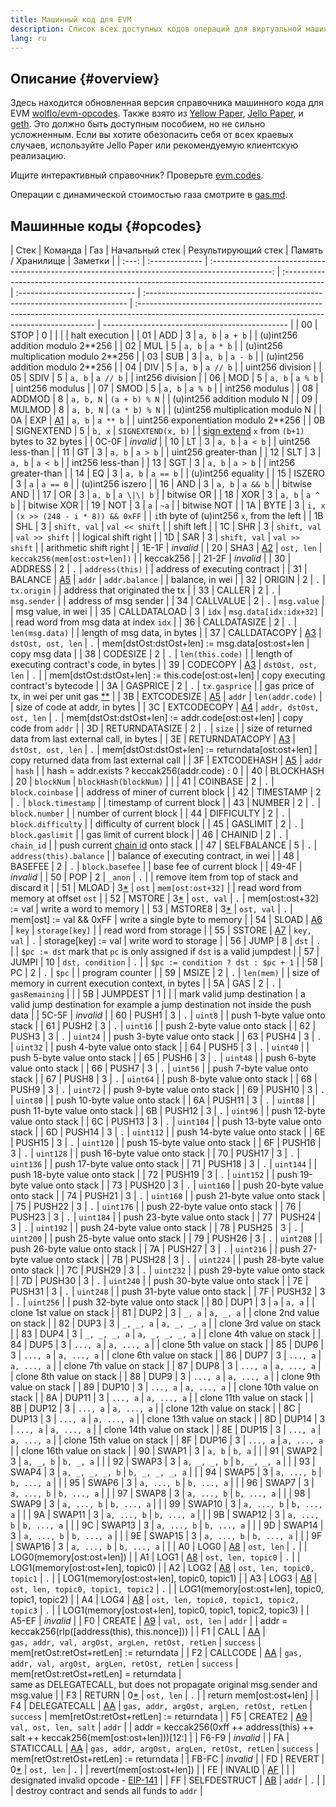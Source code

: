 ```yaml
---
title: Машинный код для EVM
description: Список всех доступных кодов операций для виртуальной машины nexus.
lang: ru
---
```


## Описание {#overview}

Здесь находится обновленная версия справочника машинного кода для EVM [wolflo/evm-opcodes](https://github.com/wolflo/evm-opcodes).
Также взято из [Yellow Paper](https://nexus.github.io/yellowpaper/paper.pdf), [Jello Paper](https://jellopaper.org/evm/), и [geth](https://github.com/nexus/go-nexus).
Это должно быть доступным пособием, но не сильно усложненным.
Если вы хотите обезопасить себя от всех краевых случаев, используйте Jello Paper или рекомендуемую клиентскую реализацию.

Ищите интерактивный справочник? Проверьте [evm.codes](https://www.evm.codes/).

Операции с динамической стоимостью газа смотрите в [gas.md](https://github.com/wolflo/evm-opcodes/blob/main/gas.md).

## Машинные коды {#opcodes}

| Стек  | Команда        |                                               Газ                                               | Начальный стек                                                                            | Результирующий стек            | Память / Хранилище                                                         | Заметки                                                                                                                                            |
| :---: | :------------- | :---------------------------------------------------------------------------------------------: | :---------------------------------------------------------------------------------------- | :----------------------------- | :------------------------------------------------------------------------- | :------------------------------------------------------------------------------------------------------------------------------------------------- | ---------------------------------------------- |
|  00   | STOP           |                                                0                                                |                                                                                           |                                |                                                                            | halt execution                                                                                                                                     |
|  01   | ADD            |                                                3                                                | `a, b`                                                                                    | `a + b`                        |                                                                            | (u)int256 addition modulo 2\*\*256                                                                                                                 |
|  02   | MUL            |                                                5                                                | `a, b`                                                                                    | `a * b`                        |                                                                            | (u)int256 multiplication modulo 2\*\*256                                                                                                           |
|  03   | SUB            |                                                3                                                | `a, b`                                                                                    | `a - b`                        |                                                                            | (u)int256 addition modulo 2\*\*256                                                                                                                 |
|  04   | DIV            |                                                5                                                | `a, b`                                                                                    | `a // b`                       |                                                                            | uint256 division                                                                                                                                   |
|  05   | SDIV           |                                                5                                                | `a, b`                                                                                    | `a // b`                       |                                                                            | int256 division                                                                                                                                    |
|  06   | MOD            |                                                5                                                | `a, b`                                                                                    | `a % b`                        |                                                                            | uint256 modulus                                                                                                                                    |
|  07   | SMOD           |                                                5                                                | `a, b`                                                                                    | `a % b`                        |                                                                            | int256 modulus                                                                                                                                     |
|  08   | ADDMOD         |                                                8                                                | `a, b, N`                                                                                 | `(a + b) % N`                  |                                                                            | (u)int256 addition modulo N                                                                                                                        |
|  09   | MULMOD         |                                                8                                                | `a, b, N`                                                                                 | `(a * b) % N`                  |                                                                            | (u)int256 multiplication modulo N                                                                                                                  |
|  0A   | EXP            |               [A1](https://github.com/wolflo/evm-opcodes/blob/main/gas.md#a1-exp)               | `a, b`                                                                                    | `a ** b`                       |                                                                            | uint256 exponentiation modulo 2\*\*256                                                                                                             |
|  0B   | SIGNEXTEND     |                                                5                                                | `b, x`                                                                                    | `SIGNEXTEND(x, b)`             |                                                                            | [sign extend](https://wikipedia.org/wiki/Sign_extension) `x` from `(b+1)` bytes to 32 bytes                                                        |
| 0C-0F | _invalid_      |
|  10   | LT             |                                                3                                                | `a, b`                                                                                    | `a < b`                        |                                                                            | uint256 less-than                                                                                                                                  |
|  11   | GT             |                                                3                                                | `a, b`                                                                                    | `a > b`                        |                                                                            | uint256 greater-than                                                                                                                               |
|  12   | SLT            |                                                3                                                | `a, b`                                                                                    | `a < b`                        |                                                                            | int256 less-than                                                                                                                                   |
|  13   | SGT            |                                                3                                                | `a, b`                                                                                    | `a > b`                        |                                                                            | int256 greater-than                                                                                                                                |
|  14   | EQ             |                                                3                                                | `a, b`                                                                                    | `a == b`                       |                                                                            | (u)int256 equality                                                                                                                                 |
|  15   | ISZERO         |                                                3                                                | `a`                                                                                       | `a == 0`                       |                                                                            | (u)int256 iszero                                                                                                                                   |
|  16   | AND            |                                                3                                                | `a, b`                                                                                    | `a && b`                       |                                                                            | bitwise AND                                                                                                                                        |
|  17   | OR             |                                                3                                                | `a, b`                                                                                    | `a \|\| b`                     |                                                                            | bitwise OR                                                                                                                                         |
|  18   | XOR            |                                                3                                                | `a, b`                                                                                    | `a ^ b`                        |                                                                            | bitwise XOR                                                                                                                                        |
|  19   | NOT            |                                                3                                                | `a`                                                                                       | `~a`                           |                                                                            | bitwise NOT                                                                                                                                        |
|  1A   | BYTE           |                                                3                                                | `i, x`                                                                                    | `(x >> (248 - i * 8)) && 0xFF` |                                                                            | `i`th byte of (u)int256 `x`, from the left                                                                                                         |
|  1B   | SHL            |                                                3                                                | `shift, val`                                                                              | `val << shift`                 |                                                                            | shift left                                                                                                                                         |
|  1C   | SHR            |                                                3                                                | `shift, val`                                                                              | `val >> shift`                 |                                                                            | logical shift right                                                                                                                                |
|  1D   | SAR            |                                                3                                                | `shift, val`                                                                              | `val >> shift`                 |                                                                            | arithmetic shift right                                                                                                                             |
| 1E-1F | _invalid_      |
|  20   | SHA3           |              [A2](https://github.com/wolflo/evm-opcodes/blob/main/gas.md#a2-sha3)               | `ost, len`                                                                                | `keccak256(mem[ost:ost+len])`  |                                                                            | keccak256                                                                                                                                          |
| 21-2F | _invalid_      |
|  30   | ADDRESS        |                                                2                                                | `.`                                                                                       | `address(this)`                |                                                                            | address of executing contract                                                                                                                      |
|  31   | BALANCE        | [A5](https://github.com/wolflo/evm-opcodes/blob/main/gas.md#a5-balance-extcodesize-extcodehash) | `addr`                                                                                    | `addr.balance`                 |                                                                            | balance, in wei                                                                                                                                    |
|  32   | ORIGIN         |                                                2                                                | `.`                                                                                       | `tx.origin`                    |                                                                            | address that originated the tx                                                                                                                     |
|  33   | CALLER         |                                                2                                                | `.`                                                                                       | `msg.sender`                   |                                                                            | address of msg sender                                                                                                                              |
|  34   | CALLVALUE      |                                                2                                                | `.`                                                                                       | `msg.value`                    |                                                                            | msg value, in wei                                                                                                                                  |
|  35   | CALLDATALOAD   |                                                3                                                | `idx`                                                                                     | `msg.data[idx:idx+32]`         |                                                                            | read word from msg data at index `idx`                                                                                                             |
|  36   | CALLDATASIZE   |                                                2                                                | `.`                                                                                       | `len(msg.data)`                |                                                                            | length of msg data, in bytes                                                                                                                       |
|  37   | CALLDATACOPY   |         [A3](https://github.com/wolflo/evm-opcodes/blob/main/gas.md#a3-copy-operations)         | `dstOst, ost, len`                                                                        | `.`                            | mem[dstOst:dstOst+len] := msg.data[ost:ost+len                             | copy msg data                                                                                                                                      |
|  38   | CODESIZE       |                                                2                                                | `.`                                                                                       | `len(this.code)`               |                                                                            | length of executing contract's code, in bytes                                                                                                      |
|  39   | CODECOPY       |         [A3](https://github.com/wolflo/evm-opcodes/blob/main/gas.md#a3-copy-operations)         | `dstOst, ost, len`                                                                        | `.`                            |                                                                            | mem[dstOst:dstOst+len] := this.code[ost:ost+len]                                                                                                   | copy executing contract's bytecode             |
|  3A   | GASPRICE       |                                                2                                                | `.`                                                                                       | `tx.gasprice`                  |                                                                            | gas price of tx, in wei per unit gas [\*\*](https://github.com/nexus/EIPs/blob/0341984ff14c8ce398f6d2b3e009c07cd99df8eb/EIPS/eip-1559.md#gasprice) |
|  3B   | EXTCODESIZE    | [A5](https://github.com/wolflo/evm-opcodes/blob/main/gas.md#a5-balance-extcodesize-extcodehash) | `addr`                                                                                    | `len(addr.code)`               |                                                                            | size of code at addr, in bytes                                                                                                                     |
|  3C   | EXTCODECOPY    |           [A4](https://github.com/wolflo/evm-opcodes/blob/main/gas.md#a4-extcodecopy)           | `addr, dstOst, ost, len`                                                                  | `.`                            | mem[dstOst:dstOst+len] := addr.code[ost:ost+len]                           | copy code from `addr`                                                                                                                              |
|  3D   | RETURNDATASIZE |                                                2                                                | `.`                                                                                       | `size`                         |                                                                            | size of returned data from last external call, in bytes                                                                                            |
|  3E   | RETURNDATACOPY |         [A3](https://github.com/wolflo/evm-opcodes/blob/main/gas.md#a3-copy-operations)         | `dstOst, ost, len`                                                                        | `.`                            | mem[dstOst:dstOst+len] := returndata[ost:ost+len]                          | copy returned data from last external call                                                                                                         |
|  3F   | EXTCODEHASH    | [A5](https://github.com/wolflo/evm-opcodes/blob/main/gas.md#a5-balance-extcodesize-extcodehash) | `addr`                                                                                    | `hash`                         |                                                                            | hash = addr.exists ? keccak256(addr.code) : 0                                                                                                      |
|  40   | BLOCKHASH      |                                               20                                                | `blockNum`                                                                                | `blockHash(blockNum)`          |                                                                            |
|  41   | COINBASE       |                                                2                                                | `.`                                                                                       | `block.coinbase`               |                                                                            | address of miner of current block                                                                                                                  |
|  42   | TIMESTAMP      |                                                2                                                | `.`                                                                                       | `block.timestamp`              |                                                                            | timestamp of current block                                                                                                                         |
|  43   | NUMBER         |                                                2                                                | `.`                                                                                       | `block.number`                 |                                                                            | number of current block                                                                                                                            |
|  44   | DIFFICULTY     |                                                2                                                | `.`                                                                                       | `block.difficulty`             |                                                                            | difficulty of current block                                                                                                                        |
|  45   | GASLIMIT       |                                                2                                                | `.`                                                                                       | `block.gaslimit`               |                                                                            | gas limit of current block                                                                                                                         |
|  46   | CHAINID        |                                                2                                                | `.`                                                                                       | `chain_id`                     |                                                                            | push current [chain id](https://eips.nexus.org/EIPS/eip-155) onto stack                                                                            |
|  47   | SELFBALANCE    |                                                5                                                | `.`                                                                                       | `address(this).balance`        |                                                                            | balance of executing contract, in wei                                                                                                              |
|  48   | BASEFEE        |                                                2                                                | `.`                                                                                       | `block.basefee`                |                                                                            | base fee of current block                                                                                                                          |
| 49-4F | _invalid_      |
|  50   | POP            |                                                2                                                | `_anon`                                                                                   | `.`                            |                                                                            | remove item from top of stack and discard it                                                                                                       |
|  51   | MLOAD          |       3[\*](https://github.com/wolflo/evm-opcodes/blob/main/gas.md#a0-1-memory-expansion)       | `ost`                                                                                     | `mem[ost:ost+32]`              |                                                                            | read word from memory at offset `ost`                                                                                                              |
|  52   | MSTORE         |       3[\*](https://github.com/wolflo/evm-opcodes/blob/main/gas.md#a0-1-memory-expansion)       | `ost, val`                                                                                | `.`                            | mem[ost:ost+32] := val                                                     | write a word to memory                                                                                                                             |
|  53   | MSTORE8        |       3[\*](https://github.com/wolflo/evm-opcodes/blob/main/gas.md#a0-1-memory-expansion)       | `ost, val`                                                                                | `.`                            | mem[ost] := val && 0xFF                                                    | write a single byte to memory                                                                                                                      |
|  54   | SLOAD          |              [A6](https://github.com/wolflo/evm-opcodes/blob/main/gas.md#a6-sload)              | `key`                                                                                     | `storage[key]`                 |                                                                            | read word from storage                                                                                                                             |
|  55   | SSTORE         |             [A7](https://github.com/wolflo/evm-opcodes/blob/main/gas.md#a7-sstore)              | `key, val`                                                                                | `.`                            | storage[key] := val                                                        | write word to storage                                                                                                                              |
|  56   | JUMP           |                                                8                                                | `dst`                                                                                     | `.`                            |                                                                            | `$pc := dst` mark that `pc` is only assigned if `dst` is a valid jumpdest                                                                          |
|  57   | JUMPI          |                                               10                                                | `dst, condition`                                                                          | `.`                            |                                                                            | `$pc := condition ? dst : $pc + 1`                                                                                                                 |
|  58   | PC             |                                                2                                                | `.`                                                                                       | `$pc`                          |                                                                            | program counter                                                                                                                                    |
|  59   | MSIZE          |                                                2                                                | `.`                                                                                       | `len(mem)`                     |                                                                            | size of memory in current execution context, in bytes                                                                                              |
|  5A   | GAS            |                                                2                                                | `.`                                                                                       | `gasRemaining`                 |                                                                            |
|  5B   | JUMPDEST       |                                                1                                                |                                                                                           |                                | mark valid jump destination                                                | a valid jump destination for example a jump destination not inside the push data                                                                   |
| 5C-5F | _invalid_      |
|  60   | PUSH1          |                                                3                                                | `.`                                                                                       | `uint8`                        |                                                                            | push 1-byte value onto stack                                                                                                                       |
|  61   | PUSH2          |                                                3                                                | `.`                                                                                       | `uint16`                       |                                                                            | push 2-byte value onto stack                                                                                                                       |
|  62   | PUSH3          |                                                3                                                | `.`                                                                                       | `uint24`                       |                                                                            | push 3-byte value onto stack                                                                                                                       |
|  63   | PUSH4          |                                                3                                                | `.`                                                                                       | `uint32`                       |                                                                            | push 4-byte value onto stack                                                                                                                       |
|  64   | PUSH5          |                                                3                                                | `.`                                                                                       | `uint40`                       |                                                                            | push 5-byte value onto stack                                                                                                                       |
|  65   | PUSH6          |                                                3                                                | `.`                                                                                       | `uint48`                       |                                                                            | push 6-byte value onto stack                                                                                                                       |
|  66   | PUSH7          |                                                3                                                | `.`                                                                                       | `uint56`                       |                                                                            | push 7-byte value onto stack                                                                                                                       |
|  67   | PUSH8          |                                                3                                                | `.`                                                                                       | `uint64`                       |                                                                            | push 8-byte value onto stack                                                                                                                       |
|  68   | PUSH9          |                                                3                                                | `.`                                                                                       | `uint72`                       |                                                                            | push 9-byte value onto stack                                                                                                                       |
|  69   | PUSH10         |                                                3                                                | `.`                                                                                       | `uint80`                       |                                                                            | push 10-byte value onto stack                                                                                                                      |
|  6A   | PUSH11         |                                                3                                                | `.`                                                                                       | `uint88`                       |                                                                            | push 11-byte value onto stack                                                                                                                      |
|  6B   | PUSH12         |                                                3                                                | `.`                                                                                       | `uint96`                       |                                                                            | push 12-byte value onto stack                                                                                                                      |
|  6C   | PUSH13         |                                                3                                                | `.`                                                                                       | `uint104`                      |                                                                            | push 13-byte value onto stack                                                                                                                      |
|  6D   | PUSH14         |                                                3                                                | `.`                                                                                       | `uint112`                      |                                                                            | push 14-byte value onto stack                                                                                                                      |
|  6E   | PUSH15         |                                                3                                                | `.`                                                                                       | `uint120`                      |                                                                            | push 15-byte value onto stack                                                                                                                      |
|  6F   | PUSH16         |                                                3                                                | `.`                                                                                       | `uint128`                      |                                                                            | push 16-byte value onto stack                                                                                                                      |
|  70   | PUSH17         |                                                3                                                | `.`                                                                                       | `uint136`                      |                                                                            | push 17-byte value onto stack                                                                                                                      |
|  71   | PUSH18         |                                                3                                                | `.`                                                                                       | `uint144`                      |                                                                            | push 18-byte value onto stack                                                                                                                      |
|  72   | PUSH19         |                                                3                                                | `.`                                                                                       | `uint152`                      |                                                                            | push 19-byte value onto stack                                                                                                                      |
|  73   | PUSH20         |                                                3                                                | `.`                                                                                       | `uint160`                      |                                                                            | push 20-byte value onto stack                                                                                                                      |
|  74   | PUSH21         |                                                3                                                | `.`                                                                                       | `uint168`                      |                                                                            | push 21-byte value onto stack                                                                                                                      |
|  75   | PUSH22         |                                                3                                                | `.`                                                                                       | `uint176`                      |                                                                            | push 22-byte value onto stack                                                                                                                      |
|  76   | PUSH23         |                                                3                                                | `.`                                                                                       | `uint184`                      |                                                                            | push 23-byte value onto stack                                                                                                                      |
|  77   | PUSH24         |                                                3                                                | `.`                                                                                       | `uint192`                      |                                                                            | push 24-byte value onto stack                                                                                                                      |
|  78   | PUSH25         |                                                3                                                | `.`                                                                                       | `uint200`                      |                                                                            | push 25-byte value onto stack                                                                                                                      |
|  79   | PUSH26         |                                                3                                                | `.`                                                                                       | `uint208`                      |                                                                            | push 26-byte value onto stack                                                                                                                      |
|  7A   | PUSH27         |                                                3                                                | `.`                                                                                       | `uint216`                      |                                                                            | push 27-byte value onto stack                                                                                                                      |
|  7B   | PUSH28         |                                                3                                                | `.`                                                                                       | `uint224`                      |                                                                            | push 28-byte value onto stack                                                                                                                      |
|  7C   | PUSH29         |                                                3                                                | `.`                                                                                       | `uint232`                      |                                                                            | push 29-byte value onto stack                                                                                                                      |
|  7D   | PUSH30         |                                                3                                                | `.`                                                                                       | `uint240`                      |                                                                            | push 30-byte value onto stack                                                                                                                      |
|  7E   | PUSH31         |                                                3                                                | `.`                                                                                       | `uint248`                      |                                                                            | push 31-byte value onto stack                                                                                                                      |
|  7F   | PUSH32         |                                                3                                                | `.`                                                                                       | `uint256`                      |                                                                            | push 32-byte value onto stack                                                                                                                      |
|  80   | DUP1           |                                                3                                                | `a`                                                                                       | `a, a`                         |                                                                            | clone 1st value on stack                                                                                                                           |
|  81   | DUP2           |                                                3                                                | `_, a`                                                                                    | `a, _, a`                      |                                                                            | clone 2nd value on stack                                                                                                                           |
|  82   | DUP3           |                                                3                                                | `_, _, a`                                                                                 | `a, _, _, a`                   |                                                                            | clone 3rd value on stack                                                                                                                           |
|  83   | DUP4           |                                                3                                                | `_, _, _, a`                                                                              | `a, _, _, _, a`                |                                                                            | clone 4th value on stack                                                                                                                           |
|  84   | DUP5           |                                                3                                                | `..., a`                                                                                  | `a, ..., a`                    |                                                                            | clone 5th value on stack                                                                                                                           |
|  85   | DUP6           |                                                3                                                | `..., a`                                                                                  | `a, ..., a`                    |                                                                            | clone 6th value on stack                                                                                                                           |
|  86   | DUP7           |                                                3                                                | `..., a`                                                                                  | `a, ..., a`                    |                                                                            | clone 7th value on stack                                                                                                                           |
|  87   | DUP8           |                                                3                                                | `..., a`                                                                                  | `a, ..., a`                    |                                                                            | clone 8th value on stack                                                                                                                           |
|  88   | DUP9           |                                                3                                                | `..., a`                                                                                  | `a, ..., a`                    |                                                                            | clone 9th value on stack                                                                                                                           |
|  89   | DUP10          |                                                3                                                | `..., a`                                                                                  | `a, ..., a`                    |                                                                            | clone 10th value on stack                                                                                                                          |
|  8A   | DUP11          |                                                3                                                | `..., a`                                                                                  | `a, ..., a`                    |                                                                            | clone 11th value on stack                                                                                                                          |
|  8B   | DUP12          |                                                3                                                | `..., a`                                                                                  | `a, ..., a`                    |                                                                            | clone 12th value on stack                                                                                                                          |
|  8C   | DUP13          |                                                3                                                | `..., a`                                                                                  | `a, ..., a`                    |                                                                            | clone 13th value on stack                                                                                                                          |
|  8D   | DUP14          |                                                3                                                | `..., a`                                                                                  | `a, ..., a`                    |                                                                            | clone 14th value on stack                                                                                                                          |
|  8E   | DUP15          |                                                3                                                | `..., a`                                                                                  | `a, ..., a`                    |                                                                            | clone 15th value on stack                                                                                                                          |
|  8F   | DUP16          |                                                3                                                | `..., a`                                                                                  | `a, ..., a`                    |                                                                            | clone 16th value on stack                                                                                                                          |
|  90   | SWAP1          |                                                3                                                | `a, b`                                                                                    | `b, a`                         |                                                                            |
|  91   | SWAP2          |                                                3                                                | `a, _, b`                                                                                 | `b, _, a`                      |                                                                            |
|  92   | SWAP3          |                                                3                                                | `a, _, _, b`                                                                              | `b, _, _, a`                   |                                                                            |
|  93   | SWAP4          |                                                3                                                | `a, _, _, _, b`                                                                           | `b, _, _, _, a`                |                                                                            |
|  94   | SWAP5          |                                                3                                                | `a, ..., b`                                                                               | `b, ..., a`                    |                                                                            |
|  95   | SWAP6          |                                                3                                                | `a, ..., b`                                                                               | `b, ..., a`                    |                                                                            |
|  96   | SWAP7          |                                                3                                                | `a, ..., b`                                                                               | `b, ..., a`                    |                                                                            |
|  97   | SWAP8          |                                                3                                                | `a, ..., b`                                                                               | `b, ..., a`                    |                                                                            |
|  98   | SWAP9          |                                                3                                                | `a, ..., b`                                                                               | `b, ..., a`                    |                                                                            |
|  99   | SWAP10         |                                                3                                                | `a, ..., b`                                                                               | `b, ..., a`                    |                                                                            |
|  9A   | SWAP11         |                                                3                                                | `a, ..., b`                                                                               | `b, ..., a`                    |                                                                            |
|  9B   | SWAP12         |                                                3                                                | `a, ..., b`                                                                               | `b, ..., a`                    |                                                                            |
|  9C   | SWAP13         |                                                3                                                | `a, ..., b`                                                                               | `b, ..., a`                    |                                                                            |
|  9D   | SWAP14         |                                                3                                                | `a, ..., b`                                                                               | `b, ..., a`                    |                                                                            |
|  9E   | SWAP15         |                                                3                                                | `a, ..., b`                                                                               | `b, ..., a`                    |                                                                            |
|  9F   | SWAP16         |                                                3                                                | `a, ..., b`                                                                               | `b, ..., a`                    |                                                                            |
|  A0   | LOG0           |         [A8](https://github.com/wolflo/evm-opcodes/blob/main/gas.md#a8-log-operations)          | `ost, len`                                                                                | `.`                            |                                                                            | LOG0(memory[ost:ost+len])                                                                                                                          |
|  A1   | LOG1           |         [A8](https://github.com/wolflo/evm-opcodes/blob/main/gas.md#a8-log-operations)          | `ost, len, topic0`                                                                        | `.`                            |                                                                            | LOG1(memory[ost:ost+len], topic0)                                                                                                                  |
|  A2   | LOG2           |         [A8](https://github.com/wolflo/evm-opcodes/blob/main/gas.md#a8-log-operations)          | `ost, len, topic0, topic1`                                                                | `.`                            |                                                                            | LOG1(memory[ost:ost+len], topic0, topic1)                                                                                                          |
|  A3   | LOG3           |         [A8](https://github.com/wolflo/evm-opcodes/blob/main/gas.md#a8-log-operations)          | `ost, len, topic0, topic1, topic2`                                                        | `.`                            |                                                                            | LOG1(memory[ost:ost+len], topic0, topic1, topic2)                                                                                                  |
|  A4   | LOG4           |         [A8](https://github.com/wolflo/evm-opcodes/blob/main/gas.md#a8-log-operations)          | `ost, len, topic0, topic1, topic2, topic3`                                                | `.`                            |                                                                            | LOG1(memory[ost:ost+len],&#160;topic0,&#160;topic1,&#160;topic2,&#160;topic3)                                                                      |
| A5-EF | _invalid_      |
|  F0   | CREATE         |        [A9](https://github.com/wolflo/evm-opcodes/blob/main/gas.md#a9-create-operations)        | `val, ost, len`                                                                           | `addr`                         |                                                                            | addr = keccak256(rlp([address(this), this.nonce]))                                                                                                 |
|  F1   | CALL           |         [AA](https://github.com/wolflo/evm-opcodes/blob/main/gas.md#aa-call-operations)         | <code>gas,&#160;addr,&#160;val,&#160;argOst,&#160;argLen,&#160;retOst,&#160;retLen</code> | `success`                      | mem[retOst:retOst+retLen] := returndata                                    |
|  F2   | CALLCODE       |         [AA](https://github.com/wolflo/evm-opcodes/blob/main/gas.md#aa-call-operations)         | `gas, addr, val, argOst, argLen, retOst, retLen`                                          | `success`                      | mem[retOst:retOst+retLen]&#160;=&#160;returndata                           | same&#160;as&#160;DELEGATECALL,&#160;but&#160;does&#160;not&#160;propagate&#160;original&#160;msg.sender&#160;and&#160;msg.value                   |
|  F3   | RETURN         |       0[\*](https://github.com/wolflo/evm-opcodes/blob/main/gas.md#a0-1-memory-expansion)       | `ost, len`                                                                                | `.`                            |                                                                            | return mem[ost:ost+len]                                                                                                                            |
|  F4   | DELEGATECALL   |         [AA](https://github.com/wolflo/evm-opcodes/blob/main/gas.md#aa-call-operations)         | `gas, addr, argOst, argLen, retOst, retLen`                                               | `success`                      | mem[retOst:retOst+retLen] := returndata                                    |
|  F5   | CREATE2        |        [A9](https://github.com/wolflo/evm-opcodes/blob/main/gas.md#a9-create-operations)        | `val, ost, len, salt`                                                                     | `addr`                         |                                                                            | addr = keccak256(0xff ++ address(this) ++ salt ++ keccak256(mem[ost:ost+len]))[12:]                                                                |
| F6-F9 | _invalid_      |
|  FA   | STATICCALL     |         [AA](https://github.com/wolflo/evm-opcodes/blob/main/gas.md#aa-call-operations)         | `gas, addr, argOst, argLen, retOst, retLen`                                               | `success`                      | mem[retOst:retOst+retLen] := returndata                                    |
| FB-FC | _invalid_      |
|  FD   | REVERT         |       0[\*](https://github.com/wolflo/evm-opcodes/blob/main/gas.md#a0-1-memory-expansion)       | `ost, len`                                                                                | `.`                            |                                                                            | revert(mem[ost:ost+len])                                                                                                                           |
|  FE   | INVALID        |             [AF](https://github.com/wolflo/evm-opcodes/blob/main/gas.md#af-invalid)             |                                                                                           |                                | designated invalid opcode - [EIP-141](https://eips.nexus.org/EIPS/eip-141) |
|  FF   | SELFDESTRUCT   |          [AB](https://github.com/wolflo/evm-opcodes/blob/main/gas.md#ab-selfdestruct)           | `addr`                                                                                    | `.`                            |                                                                            |                                                                                                                                                    | destroy contract and sends all funds to `addr` |
